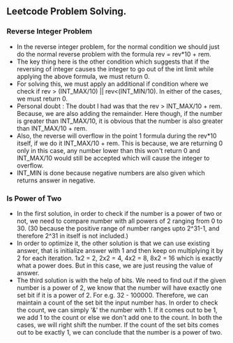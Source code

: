 ## Leetcode Problem Solving.

### Reverse Integer Problem
- In the reverse integer problem, for the normal condition we should just do the normal reverse problem with the formula 
rev = rev*10 + rem.
- The key thing here is the other condition which suggests that if the reversing of integer causes the integer to go out of the int limit while applying the above formula, we must return 0.
- For solving this, we must apply an additional if condition where we check if rev > (INT_MAX/10) || rev<(INT_MIN/10). In either of the cases, we must return 0.
- Personal doubt : The doubt I had was that the rev > INT_MAX/10 + rem. Because, we are also adding the remainder. Here though, if the number is greater than INT_MAX/10, it is obvious that the number is also greater than INT_MAX/10 + rem.
- Also, the reverse will overflow in the point 1 formula during the rev*10 itself, if we do it INT_MAX/10 + rem. This is because, we are returning 0 only in this case, any number lower than this won't return 0 and INT_MAX/10 would still be accepted which will cause the integer to overflow.
- INT_MIN is done because negative numbers are also given which returns answer in negative.


### Is Power of Two
- In the first solution, in order to check if the number is a power of two or not, we need to compare number with all powers of 2 ranging from 0 to 30. (30 because the positive range of number ranges upto 2^31-1, and therefore 2^31 in itself is not included.)
- In order to optimize it, the other solution is that we can use existing answer, that is initialize answer with 1 and then keep on multiplying it by 2 for each iteration. 1x2 = 2, 2x2 = 4, 4x2 = 8, 8x2 = 16 which is exactly what a power does. But in this case, we are just reusing the value of answer.
- The third solution is with the help of bits. We need to find out if the given number is a power of 2, we know that the number will have exactly one set bit if it is a power of 2. For e.g. 32 - 100000. Therefore, we can maintain a count of the set bit the input number has. In order to check the count, we can simply '&' the number with 1. If it comes out to be 1, we add 1 to the count or else we don't add one to the count. In both the cases, we will right shift the number. If the count of the set bits comes out to be exactly 1, we can conclude that the number is a power of two.